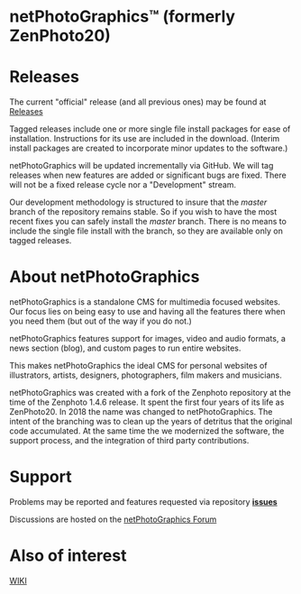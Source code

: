 # netPhotoGraphics™ (formerly ZenPhoto20) 

# Releases

The current "official" release (and all previous ones) may be found at [Releases](https://github.com/ZnetPhotoGraphics/netPhotoGraphics/releases)

Tagged releases include one or more single file install packages for ease of installation. Instructions for its use are included in the download. (Interim install packages are created to incorporate minor updates to the software.)

netPhotoGraphics will be updated incrementally via GitHub. We will tag releases when new features are added or significant bugs are fixed. There will not be a fixed release cycle nor a "Development" stream.

Our development methodology is structured to insure that the _master_ branch of the repository remains stable. So if you wish to have the most recent fixes you can safely install the _master_ branch. There is no means to include the single file install with the branch, so they are available only on tagged releases.


# About netPhotoGraphics

netPhotoGraphics is a standalone CMS for multimedia focused websites. Our focus lies on being easy to use and having all the features there when you need them (but out of the way if you do not.)

netPhotoGraphics features support for images, video and audio formats, a news section (blog), and custom pages to run entire websites.

This makes netPhotoGraphics the ideal CMS for personal websites of illustrators, artists, designers, photographers, film makers and musicians.


netPhotoGraphics was created with a fork of the Zenphoto repository at the time of the Zenphoto 1.4.6 release. It spent the first four years of its life as ZenPhoto20. In 2018 the name was changed to netPhotoGraphics.
The intent of the branching was to clean up the years of detritus that the original code accumulated. At the same time
the we modernized the software, the support process, and the integration of third party contributions.

# Support

Problems may be reported and features requested via repository [__issues__](https://github.com/netPhotoGraphics/netPhotoGraphics/issues)

Discussions are hosted on the [netPhotoGraphics Forum](https://netphotographics.org/forum/)

# Also of interest
[WIKI](https://github.com/ZenPhoto20/netPhotoGraphics/wiki)
